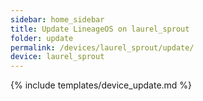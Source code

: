 ```yaml
---
sidebar: home_sidebar
title: Update LineageOS on laurel_sprout
folder: update
permalink: /devices/laurel_sprout/update/
device: laurel_sprout
---
```


{% include templates/device_update.md %}
